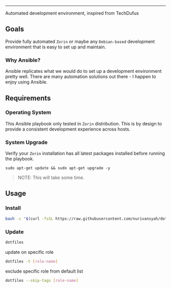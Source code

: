 ---
Automated development environment, inspired from TechDufus

## Goals

Provide fully automated `Zorin` or maybe any `Debian-based` development environment that is easy to set up and maintain.

### Why Ansible?

Ansible replicates what we would do to set up a development environment pretty well. There are many automation solutions out there - I happen to enjoy using Ansible.

## Requirements

### Operating System

This Ansible playbook only tested in `Zorin` distribution. This is by design to provide a consistent development experience across hosts.

### System Upgrade

Verify your `Zorin` installation has all latest packages installed before running the playbook.

```
sudo apt-get update && sudo apt-get upgrade -y
```

> NOTE: This will take some time.


## Usage

### Install

```bash
bash -c "$(curl -fsSL https://raw.githubusercontent.com/nurivansyah/dotfiles/main/bin/dotfiles)"
```

### Update
```bash
dotfiles
```

update on specific role 
```bash
dotfiles -t [role-name]
```

exclude specific role from default list
```bash
dotfiles --skip-tags [role-name]
```
